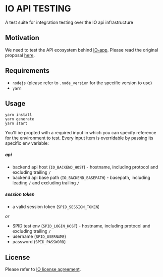 # IO API TESTING
A test suite for integration testing over the IO api infrastructure

## Motivation
We need to test the API ecosystem behind [IO-app](https://github.com/pagopa/io-app). Please read the original proposal [here](https://docs.google.com/document/d/1WQ6OoqOGGEwcd-YRwLwJiiR_ES8mhTmSF6oGVyB8H70).

## Requirements
* `nodejs` (please refer to `.node_version` for the specific version to use)
* `yarn`
  
## Usage
```
yarn install
yarn generate
yarn start 
```

You'll be propted with a required input in which you can specify reference for the environment to test. Every input item is overridable by passing its specific env variable:

##### api
*  backend api host (`IO_BACKEND_HOST`) - hostname, including protocol and excluding trailing `/` 
*  backend api base path (`IO_BACKEND_BASEPATH`) - basepath, including leading `/` and excluding trailing `/` 

##### session token
* a valid session token (`SPID_SESSION_TOKEN`)

*or*

* SPID test env (`SPID_LOGIN_HOST`) - hostname, including protocol and excluding trailing `/` 
* username (`SPID_USERNAME`)
* password (`SPID_PASSWORD`)

## License
Please refer to [IO license agreement](https://github.com/pagopa/io-app/blob/master/LICENSE).